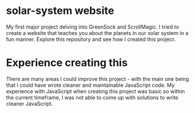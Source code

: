 # solar-system website
My first major project delving into GreenSock and ScrollMagic. I tried to create a website that teaches you about the planets in our solar system in a fun manner. Explore this repository and see how I created this project.

# Experience creating this
There are many areas I could improve this project - with the main one being that I could have wrote cleaner and maintainable JavaScript code. My experience with JavaScript when creating this project was basic so within the current timeframe, I was not able to come up with solutions to write cleaner JavaScript.